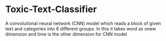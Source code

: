 # Toxic-Text-Classifier
A convolutional neural network (CNN) model which reads a block of given text and categories into 6 different groups. In this it takes word as onew dimension and time is the other dimension for CNN model
